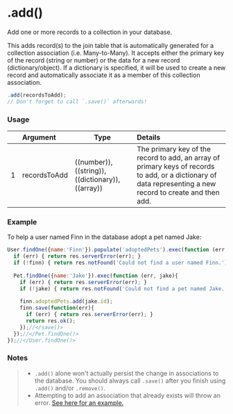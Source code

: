 # .add()

Add one or more records to a collection in your database.

This adds record(s) to the join table that is automatically generated for a collection association (i.e. Many-to-Many).  It accepts either the primary key of the record (string or number) or the data for a new record (dictionary/object).  If a dictionary is specified, it will be used to create a new record and automatically associate it as a member of this collection association.

```javascript
.add(recordsToAdd);
// Don't forget to call `.save()` afterwards!
```

### Usage

|   |     Argument        | Type                                                  | Details                            |
|---|:--------------------|-------------------------------------------------------|:-----------------------------------|
| 1 | recordsToAdd        | ((number)), ((string)), ((dictionary)), ((array))     | The primary key of the record to add, an array of primary keys of records to add, or a dictionary of data representing a new record to create and then add.


### Example

To help a user named Finn in the database adopt a pet named Jake:

```javascript
User.findOne({name:'Finn'}).populate('adoptedPets').exec(function (err, finn){
  if (err) { return res.serverError(err); }
  if (!finn) { return res.notFound('Could not find a user named Finn.'); }
  
  Pet.findOne({name:'Jake'}).exec(function (err, jake){
    if (err) { return res.serverError(err); }
    if (!jake) { return res.notFound('Could not find a pet named Jake.'); }
    
    finn.adoptedPets.add(jake.id);
    finn.save(function(err){
      if (err) { return res.serverError(err); }
      return res.ok();
    });//</save()>
  });//</Pet.findOne()>
});//</User.findOne()>
```


### Notes
> + `.add()` alone won't actually persist the change in associations to the database.  You should always call `.save()` after you finish using `.add()` and/or `.remove()`.
> + Attempting to add an association that already exists will throw an error. [See here for an example.](https://github.com/balderdashy/waterline/issues/352)


<docmeta name="displayName" value=".add()">
<docmeta name="pageType" value="method">
